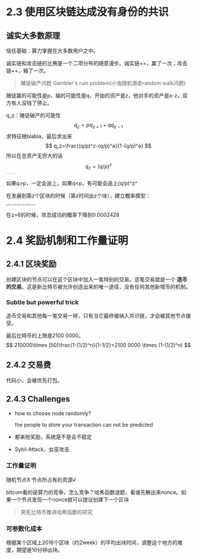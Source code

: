 # 2.3 使用区块链达成没有身份的共识

## 诚实大多数原理

信任基础：算力掌握在大多数用户之中。

诚实链和攻击链的比赛是一个二项分布的随意漫步。诚实链++，赢了一次；攻击链++，输了一次。

> 赌徒破产问题 Gambler's ruin problem(小虫随机游走random walk问题)

赌徒赢的可能性是p，输的可能性是q，开始的资产是z，他对手的资产是a-z，双方有人没钱了停止。

q_z：赌徒破产的可能性
$$
q_z=pq_{z+1}+qq_{z-1}
$$
求特征根blabla，最后求出来
$$
q_z=\frac{(q/p)^z-(q/p)^a}{1-(q/p)^a}
$$
所以在总资产无穷大的话
$$
q_z=(q/p)^z
$$
<img src="C:/Users/16834/Desktop/%E5%8C%BA%E5%9D%97%E9%93%BE%E7%AC%94%E8%AE%B0/IMG_20211026_083025_edit_112729868892693.jpg" alt="IMG_20211026_083025_edit_112729868892693" style="zoom:8.5%;" />

如果q>p，一定会追上，如果q<p，有可能会追上(q/p)^z^

在发展到第z个区块的时候（第z时间出z个块），建立概率模型：

<img src="C:/Users/16834/Desktop/%E5%8C%BA%E5%9D%97%E9%93%BE%E7%AC%94%E8%AE%B0/IMG_20211026_083212_edit_112878677342149.jpg" alt="IMG_20211026_083212_edit_112878677342149" style="zoom: 25%;" />

在z=6的时候，攻击成功的概率下降到0.0002428

# 2.4 奖励机制和工作量证明

## 2.4.1 区块奖励

创建区块的节点可以在这个区块中加入一笔特别的交易。这笔交易就是一个 **造币的交易**。这是新比特币被允许创造出来的唯一途径，没有任何其他新增币的机制。

### Subtle but powerful trick

造币交易和其他每一笔交易一样，只有当它最终被纳入共识链，才会被其他节点接受。

最后比特币的上限是2100 0000。
$$
210000\times (50)\frac{1-(1/2)^n}{1-1/2}=2100 0000 \times (1-(1/2)^n)
$$

## 2.4.2 交易费

代码小，会被优先打包。

## 2.4.3 Challenges

- how to choose node randomly?

  the people to store your transaction can not be predicted

- 都来抢奖励，系统是不是会不稳定

- Sybil Attack，女巫攻击

### 工作量证明

随机节点X  节点所占有的资源√

bitcoin看的是算力的竞争，怎么竞争？哈希函数谜题，看谁先解出来nonce。如果一个节点发现一个nonce就可以提议创建下一个区块

> 笑死比特币推进哈希函数的研究

### 可参数化成本

根据某个区域上2016个区块（约2week）的平均出块时间，调整这个地方的难度，期望是10分钟出块。

